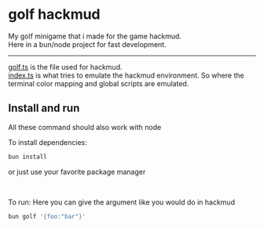 # golf hackmud

My golf minigame that i made for the game hackmud.<br>
Here in a bun/node project for fast development.

---

[golf.ts](src/golf.ts) is the file used for hackmud.<br>
[index.ts](index.ts) is what tries to emulate the hackmud environment. So where the terminal color mapping and global scripts are emulated.


## Install and run
All these command should also work with node

To install dependencies:

```bash
bun install
```
or just use your favorite package manager

<br>

To run:
Here you can give the argument like you would do in hackmud

```bash
bun golf '{foo:"bar"}'
```
